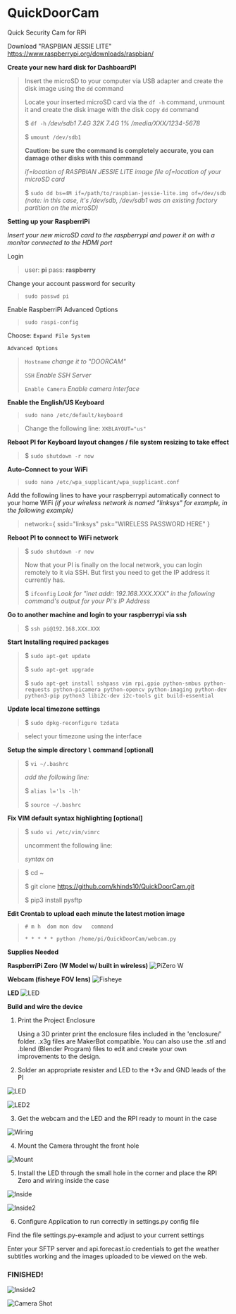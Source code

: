 # QuickDoorCam
Quick Security Cam for RPi

Download "RASPBIAN JESSIE LITE"
https://www.raspberrypi.org/downloads/raspbian/

**Create your new hard disk for DashboardPI**
>Insert the microSD to your computer via USB adapter and create the disk image using the `dd` command
>
> Locate your inserted microSD card via the `df -h` command, unmount it and create the disk image with the disk copy `dd` command
> 
> $ `df -h`
> */dev/sdb1       7.4G   32K  7.4G   1% /media/XXX/1234-5678*
> 
> $ `umount /dev/sdb1`
> 
> **Caution: be sure the command is completely accurate, you can damage other disks with this command**
> 
> *if=location of RASPBIAN JESSIE LITE image file*
> *of=location of your microSD card*
> 
> $ `sudo dd bs=4M if=/path/to/raspbian-jessie-lite.img of=/dev/sdb`
> *(note: in this case, it's /dev/sdb, /dev/sdb1 was an existing factory partition on the microSD)*

**Setting up your RaspberriPi**

*Insert your new microSD card to the raspberrypi and power it on with a monitor connected to the HDMI port*

Login
> user: **pi**
> pass: **raspberry**

Change your account password for security
>`sudo passwd pi`

Enable RaspberriPi Advanced Options
>`sudo raspi-config`

Choose:
`Expand File System`

`Advanced Options`
>`Hostname`
>*change it to "DOORCAM"*
>
>`SSH`
>*Enable SSH Server*
>
>`Enable Camera`
>*Enable camera interface*

**Enable the English/US Keyboard**

>`sudo nano /etc/default/keyboard`

> Change the following line:
>`XKBLAYOUT="us"`

**Reboot PI for Keyboard layout changes / file system resizing to take effect**
>$ `sudo shutdown -r now`

**Auto-Connect to your WiFi**

>`sudo nano /etc/wpa_supplicant/wpa_supplicant.conf`

Add the following lines to have your raspberrypi automatically connect to your home WiFi
*(if your wireless network is named "linksys" for example, in the following example)*
>
>	network={
>	   ssid="linksys"
>	   psk="WIRELESS PASSWORD HERE"
>	}

**Reboot PI to connect to WiFi network**

>$ `sudo shutdown -r now`
>
>Now that your PI is finally on the local network, you can login remotely to it via SSH.
>But first you need to get the IP address it currently has.
>
>$ `ifconfig`
>*Look for "inet addr: 192.168.XXX.XXX" in the following command's output for your PI's IP Address*

**Go to another machine and login to your raspberrypi via ssh**

> $ `ssh pi@192.168.XXX.XXX`

**Start Installing required packages**

>$ `sudo apt-get update`
>
>$ `sudo apt-get upgrade`
>
>$ `sudo apt-get install sshpass vim rpi.gpio python-smbus python-requests python-picamera python-opencv python-imaging python-dev python3-pip python3 libi2c-dev i2c-tools git build-essential`

**Update local timezone settings**

>$ `sudo dpkg-reconfigure tzdata`

> select your timezone using the interface

**Setup the simple directory `l` command [optional]**

>$ `vi ~/.bashrc`
>
>*add the following line:*
>
>$ `alias l='ls -lh'`
>
>$ `source ~/.bashrc`

**Fix VIM default syntax highlighting [optional]**

>$ `sudo vi /etc/vim/vimrc`
>
>uncomment the following line:
>
>_syntax on_

>$ cd ~
>
>$ git clone https://github.com/khinds10/QuickDoorCam.git
>
>$ pip3 install pysftp

**Edit Crontab to upload each minute the latest motion image**
>
>`# m h  dom mon dow   command`
>
>`* * * * * python /home/pi/QuickDoorCam/webcam.py`

**Supplies Needed**

**RaspberriPi Zero (W Model w/ built in wireless)**
![PiZero W](https://raw.githubusercontent.com/khinds10/QuickDoorCam/master/construction/pizero.jpg "PiZero W")

**Webcam (fisheye FOV lens)**
![Fisheye](https://raw.githubusercontent.com/khinds10/QuickDoorCam/master/construction/fisheye.jpg "Fisheye")

**LED**
![LED](https://raw.githubusercontent.com/khinds10/QuickDoorCam/master/construction/led.jpg "LED")

**Build and wire the device**

1) Print the Project Enclosure

    Using a 3D printer print the enclosure files included in the 'enclosure/' folder. .x3g files are MakerBot compatible. You can also use the .stl and .blend (Blender Program) files to edit and create your own improvements to the design.

2) Solder an appropriate resister and LED to the +3v and GND leads of the PI

![LED](https://raw.githubusercontent.com/khinds10/QuickDoorCam/master/construction/led1.jpg "LED")

![LED2](https://raw.githubusercontent.com/khinds10/QuickDoorCam/master/construction/led2.jpg "LED2")

3) Get the webcam and the LED and the RPI ready to mount in the case

![Wiring](https://raw.githubusercontent.com/khinds10/QuickDoorCam/master/construction/wiring.jpg "Wiring")

4) Mount the Camera throught the front hole

![Mount](https://raw.githubusercontent.com/khinds10/QuickDoorCam/master/construction/mount-camera.jpg "Mount")


5) Install the LED through the small hole in the corner and place the RPI Zero and wiring inside the case

![Inside](https://raw.githubusercontent.com/khinds10/QuickDoorCam/master/construction/inside.jpg "Inside")

![Inside2](https://raw.githubusercontent.com/khinds10/QuickDoorCam/master/construction/inside2.jpg "Inside2")

6) Configure Application to run correctly in settings.py config file

Find the file settings.py-example and adjust to your current settings

Enter your SFTP server and api.forecast.io credentials to get the weather subtitles working and the images uploaded to be viewed on the web.

### FINISHED!

![Inside2](https://raw.githubusercontent.com/khinds10/QuickDoorCam/master/construction/finished.jpg "Finished")

![Camera Shot](https://raw.githubusercontent.com/khinds10/QuickDoorCam/master/construction/back-door.jpg "Camera Shot")

